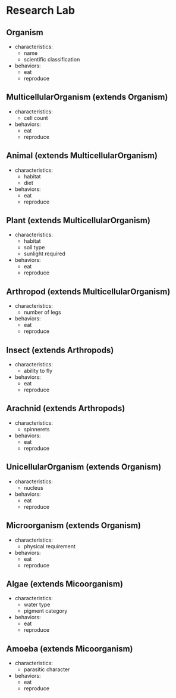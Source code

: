 # Research Lab
## Organism
- characteristics:
  - name
  - scientific classification
- behaviors:
  - eat
  - reproduce
## MulticellularOrganism (extends Organism)
- characteristics:
  - cell count
- behaviors:
  - eat
  - reproduce
## Animal (extends MulticellularOrganism)
- characteristics:
  - habitat
  - diet
- behaviors:
  - eat
  - reproduce
## Plant (extends MulticellularOrganism)
- characteristics:
  - habitat
  - soil type
  - sunlight required
- behaviors:
  - eat
  - reproduce
## Arthropod (extends MulticellularOrganism)
- characteristics:
  - number of legs
- behaviors:
  - eat
  - reproduce
## Insect (extends Arthropods)
- characteristics:
  - ability to fly
- behaviors:
  - eat
  - reproduce
## Arachnid (extends Arthropods)
- characteristics:
  - spinnerets
- behaviors:
  - eat
  - reproduce
## UnicellularOrganism (extends Organism)
- characteristics:
  - nucleus
- behaviors:
  - eat
  - reproduce
## Microorganism (extends Organism)
- characteristics:
  - physical requirement
- behaviors:
  - eat
  - reproduce
## Algae (extends Micoorganism)
- characteristics:
  - water type
  - pigment category
- behaviors:
  - eat
  - reproduce
## Amoeba (extends Micoorganism)
- characteristics:
  - parasitic character
- behaviors:
  - eat
  - reproduce

